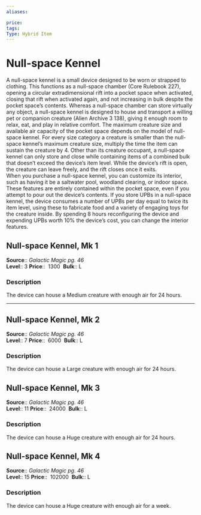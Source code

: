 ```yaml
---
aliases: 

price:  
tags: 
Type: Hybrid Item
---
```


# Null-space Kennel

A null-space kennel is a small device designed to be worn or strapped to clothing. This functions as a null-space chamber (Core Rulebook 227), opening a circular extradimensional rift into a pocket space when activated, closing that rift when activated again, and not increasing in bulk despite the pocket space’s contents. Whereas a null-space chamber can store virtually any object, a null-space kennel is designed to house and transport a willing pet or companion creature (Alien Archive 3 138), giving it enough room to relax, eat, and play in relative comfort. The maximum creature size and available air capacity of the pocket space depends on the model of null-space kennel. For every size category a creature is smaller than the null-space kennel’s maximum creature size, multiply the time the item can sustain the creature by 4. Other than its creature occupant, a null-space kennel can only store and close while containing items of a combined bulk that doesn’t exceed the device’s item level. While the device’s rift is open, the creature can leave freely, and the rift closes once it exits.  
When you purchase a null-space kennel, you can customize its interior, such as having it be a saltwater pool, woodland clearing, or indoor space. These features are entirely contained within the pocket space, even if you attempt to pour out the device’s contents. If you store UPBs in a null-space kennel, the device consumes a number of UPBs per day equal to twice its item level, using these to fabricate food and a variety of engaging toys for the creature inside. By spending 8 hours reconfiguring the device and expending UPBs worth 10% the device’s cost, you can change the interior features.  

## Null-space Kennel, Mk 1

**Source**:: _Galactic Magic pg. 46_  
**Level**:: 3
**Price**::  1300 
**Bulk**:: L

### Description

The device can house a Medium creature with enough air for 24 hours.

---

## Null-space Kennel, Mk 2

**Source**:: _Galactic Magic pg. 46_  
**Level**:: 7
**Price**::  6000 
**Bulk**:: L

### Description

The device can house a Large creature with enough air for 24 hours.

## Null-space Kennel, Mk 3

**Source**:: _Galactic Magic pg. 46_  
**Level**:: 11
**Price**::  24000 
**Bulk**:: L

### Description

The device can house a Huge creature with enough air for 24 hours.

## Null-space Kennel, Mk 4

**Source**:: _Galactic Magic pg. 46_  
**Level**:: 15
**Price**::  102000 
**Bulk**:: L

### Description

The device can house a Huge creature with enough air for a week.
